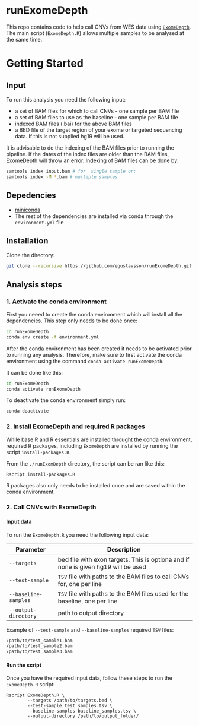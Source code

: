 # runExomeDepth

This repo contains code to help call CNVs from WES data using [`ExomeDepth`](https://cran.r-project.org/web/packages/ExomeDepth/index.html). The main script (`ExomeDepth.R`) allows multiple samples to be analysed at the same time.

# Getting Started

## Input

To run this analysis you need the following input:

  - a set of BAM files for which to call CNVs - one sample per BAM file 
  - a set of BAM files to use as the baseline - one sample per BAM file
  - indexed BAM files (.bai) for the above BAM files
  - a BED file of the target region of your exome or targeted sequencing data. If this is not supplied hg19 will be used.

It is advisable to do the indexing of the BAM files prior to running the pipeline. If the dates of the index files are older than the BAM files, ExomeDepth will throw an error. Indexing of BAM files can be done by:
```bash
samtools index input.bam # for  single sample or;
samtools index -M *.bam # multiple samples
```

## Depedencies

- [miniconda](https://conda.io/miniconda.html)
- The rest of the dependencies are installed via conda through the `environment.yml` file

## Installation

Clone the directory:

```bash
git clone --recursive https://github.com/egustavsson/runExomeDepth.git
```

## Analysis steps

### 1. Activate the conda environment
First you neeed to create the conda environment which will install all the dependencies. This step only needs to be done once:

```bash
cd runExomeDepth
conda env create -f environment.yml
```
After the conda environment has been created it needs to be activated prior to running any analysis. Therefore, make sure to first activate the conda environment using the command `conda activate runExomeDepth`.

It can be done like this:
```bash
cd runExomeDepth
conda activate runExomeDepth
```
To deactivate the conda environment simply run:
```bash
conda deactivate
```

### 2. Install ExomeDepth and required R packages
While base R and R essentials are installed throught the conda environment, required R packages, including `ExomeDepth` are installed by running the script `install-packages.R`.

From the `./runExomDepth` directory, the script can be ran like this:
```bash
Rscript install-packages.R
```
R packages also only needs to be installed once and are saved within the conda environment.

### 2. Call CNVs with ExomeDepth

#### Input data
To run the `ExomeDepth.R` you need the following input data:

| Parameter | Description |
| --- | --- |
| `--targets` | bed file with exon targets. This is optiona and if none is given hg19 will be used |
| `--test-sample` | `TSV` file with  paths to the BAM files to call CNVs for, one per line |
| `--baseline-samples` | `TSV` file with  paths to the BAM files used for the baseline, one per line |
| `--output-directory` | path to output directory |

Example of `--test-sample` and `--baseline-samples` required `TSV` files:

```bash
/path/to/test_sample1.bam
/path/to/test_sample2.bam
/path/to/test_sample3.bam
```

#### Run the script
Once you have the required input data, follow these steps to run the `ExomeDepth.R` script:

```
Rscript ExomeDepth.R \
        --targets /path/to/targets.bed \
        --test-sample test_samples.tsv \
        --baseline-samples baseline_samples.tsv \
        --output-directory /path/to/output_folder/
```